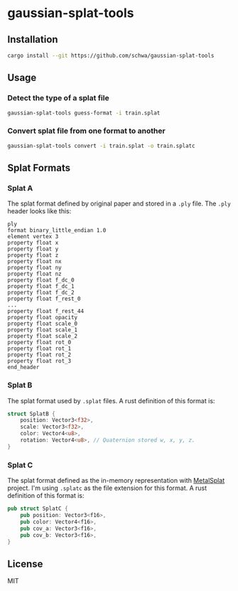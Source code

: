 # gaussian-splat-tools

## Installation

```sh
cargo install --git https://github.com/schwa/gaussian-splat-tools
```

## Usage

### Detect the type of a splat file

```sh
gaussian-splat-tools guess-format -i train.splat
```

### Convert splat file from one format to another

```sh
gaussian-splat-tools convert -i train.splat -o train.splatc
```

## Splat Formats

### Splat A

The splat format defined by original paper and stored in a `.ply` file. The `.ply` header looks like this:

```plaintext
ply
format binary_little_endian 1.0
element vertex 3
property float x
property float y
property float z
property float nx
property float ny
property float nz
property float f_dc_0
property float f_dc_1
property float f_dc_2
property float f_rest_0
...
property float f_rest_44
property float opacity
property float scale_0
property float scale_1
property float scale_2
property float rot_0
property float rot_1
property float rot_2
property float rot_3
end_header
```

### Splat B

The splat format used by `.splat` files. A rust definition of this format is:

```rust
struct SplatB {
    position: Vector3<f32>,
    scale: Vector3<f32>,
    color: Vector4<u8>,
    rotation: Vector4<u8>, // Quaternion stored w, x, y, z.
}
```

### Splat C

The splat format defined as the in-memory representation with [MetalSplat](https://github.com/scier/MetalSplatter) project. I'm using `.splatc` as the file extension for this format. A rust definition of this format is:

```rust
pub struct SplatC {
    pub position: Vector3<f16>,
    pub color: Vector4<f16>,
    pub cov_a: Vector3<f16>,
    pub cov_b: Vector3<f16>,
}
```

## License

MIT
